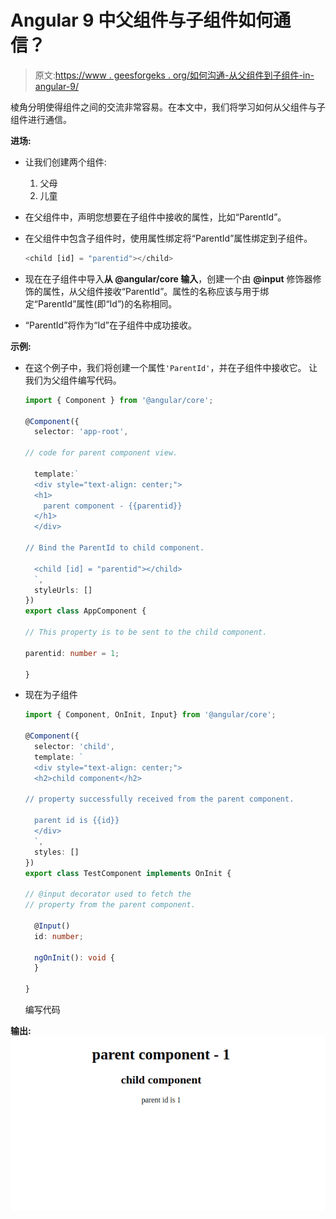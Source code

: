 # Angular 9 中父组件与子组件如何通信？

> 原文:[https://www . geesforgeks . org/如何沟通-从父组件到子组件-in-angular-9/](https://www.geeksforgeeks.org/how-to-communicate-from-parent-component-to-the-child-component-in-angular-9/)

棱角分明使得组件之间的交流非常容易。在本文中，我们将学习如何从父组件与子组件进行通信。

**进场:**

*   让我们创建两个组件:
    1.  父母
    2.  儿童
*   在父组件中，声明您想要在子组件中接收的属性，比如“ParentId”。
*   在父组件中包含子组件时，使用属性绑定将“ParentId”属性绑定到子组件。

    ```ts
    <child [id] = "parentid"></child>
    ```

*   现在在子组件中导入**从 **@angular/core** 输入**，创建一个由 **@input** 修饰器修饰的属性，从父组件接收“ParentId”。属性的名称应该与用于绑定“ParentId”属性(即“Id”)的名称相同。
*   “ParentId”将作为“Id”在子组件中成功接收。

**示例:**

*   在这个例子中，我们将创建一个属性`'ParentId'`，并在子组件中接收它。
    让我们为父组件编写代码。

    ```ts
    import { Component } from '@angular/core';

    @Component({
      selector: 'app-root',

    // code for parent component view.

      template:`
      <div style="text-align: center;">
      <h1>
        parent component - {{parentid}}
      </h1>
      </div>

    // Bind the ParentId to child component.

      <child [id] = "parentid"></child>
      `,
      styleUrls: []
    })
    export class AppComponent {

    // This property is to be sent to the child component.

    parentid: number = 1;

    }
    ```

*   现在为子组件

    ```ts
    import { Component, OnInit, Input} from '@angular/core';

    @Component({
      selector: 'child',
      template: `
      <div style="text-align: center;">
      <h2>child component</h2>

    // property successfully received from the parent component.

      parent id is {{id}}
      </div>
      `,
      styles: []
    })
    export class TestComponent implements OnInit {

    // @input decorator used to fetch the 
    // property from the parent component.

      @Input()
      id: number;

      ngOnInit(): void {
      }

    }
    ```

    编写代码

**输出:**
![](img/c2258ff9f2e24daf72434be7fa78e589.png)